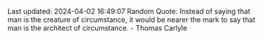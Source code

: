 Last updated: 2024-04-02 16:49:07
Random Quote: Instead of saying that man is the creature of circumstance, it would be nearer the mark to say that man is the architect of circumstance. - Thomas Carlyle